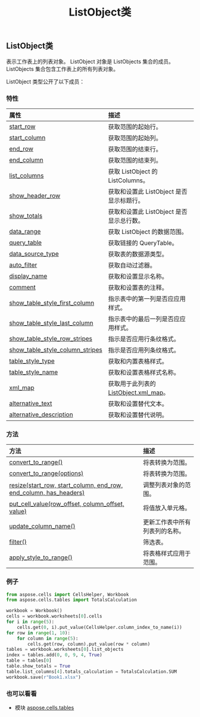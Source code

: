 ﻿---
title: ListObject类
second_title: Aspose.Cells for Python via .NET API 参考文献
description:
type: docs
weight: 30
url: /zh/python-net/aspose.cells.tables/listobject/
is_root: false
---
## ListObject类
表示工作表上的列表对象。
 ListObject 对象是 ListObjects 集合的成员。
ListObjects 集合包含工作表上的所有列表对象。



ListObject 类型公开了以下成员：

### 特性
|属性|描述|
| :- | :- |
| [start_row](/cells/zh/python-net/aspose.cells.tables/listobject/start_row) |获取范围的起始行。|
| [start_column](/cells/zh/python-net/aspose.cells.tables/listobject/start_column) |获取范围的起始列。|
| [end_row](/cells/zh/python-net/aspose.cells.tables/listobject/end_row) |获取范围的结束行。|
| [end_column](/cells/zh/python-net/aspose.cells.tables/listobject/end_column) |获取范围的结束列。|
| [list_columns](/cells/zh/python-net/aspose.cells.tables/listobject/list_columns) |获取 ListObject 的 ListColumns。|
| [show_header_row](/cells/zh/python-net/aspose.cells.tables/listobject/show_header_row) |获取和设置此 ListObject 是否显示标题行。|
| [show_totals](/cells/zh/python-net/aspose.cells.tables/listobject/show_totals) |获取和设置此 ListObject 是否显示总行数。|
| [data_range](/cells/zh/python-net/aspose.cells.tables/listobject/data_range) |获取 ListObject 的数据范围。|
| [query_table](/cells/zh/python-net/aspose.cells.tables/listobject/query_table) |获取链接的 QueryTable。|
| [data_source_type](/cells/zh/python-net/aspose.cells.tables/listobject/data_source_type) |获取表的数据源类型。|
| [auto_filter](/cells/zh/python-net/aspose.cells.tables/listobject/auto_filter) |获取自动过滤器。|
| [display_name](/cells/zh/python-net/aspose.cells.tables/listobject/display_name) |获取和设置显示名称。|
| [comment](/cells/zh/python-net/aspose.cells.tables/listobject/comment) |获取和设置表的注释。|
| [show_table_style_first_column](/cells/zh/python-net/aspose.cells.tables/listobject/show_table_style_first_column) |指示表中的第一列是否应应用样式。|
| [show_table_style_last_column](/cells/zh/python-net/aspose.cells.tables/listobject/show_table_style_last_column) |指示表中的最后一列是否应应用样式。|
| [show_table_style_row_stripes](/cells/zh/python-net/aspose.cells.tables/listobject/show_table_style_row_stripes) |指示是否应用行条纹格式。|
| [show_table_style_column_stripes](/cells/zh/python-net/aspose.cells.tables/listobject/show_table_style_column_stripes) |指示是否应用列条纹格式。|
| [table_style_type](/cells/zh/python-net/aspose.cells.tables/listobject/table_style_type) |获取和内置表格样式。|
| [table_style_name](/cells/zh/python-net/aspose.cells.tables/listobject/table_style_name) |获取和设置表格样式名称。|
| [xml_map](/cells/zh/python-net/aspose.cells.tables/listobject/xml_map) |获取用于此列表的 [ListObject.xml_map](/cells/zh/python-net/aspose.cells.tables/listobject#xml_map)。|
| [alternative_text](/cells/zh/python-net/aspose.cells.tables/listobject/alternative_text) |获取和设置替代文本。|
| [alternative_description](/cells/zh/python-net/aspose.cells.tables/listobject/alternative_description) |获取和设置替代说明。|


### 方法
|方法|描述|
| :- | :- |
| [convert_to_range()](/cells/zh/python-net/aspose.cells.tables/listobject/convert_to_range/#) |将表转换为范围。|
| [convert_to_range(options)](/cells/zh/python-net/aspose.cells.tables/listobject/convert_to_range/#TableToRangeOptions) |将表转换为范围。|
| [resize(start_row, start_column, end_row, end_column, has_headers)](/cells/zh/python-net/aspose.cells.tables/listobject/resize/#int-int-int-int-bool) |调整列表对象的范围。|
| [put_cell_value(row_offset, column_offset, value)](/cells/zh/python-net/aspose.cells.tables/listobject/put_cell_value/#int-int-any) |将值放入单元格。|
| [update_column_name()](/cells/zh/python-net/aspose.cells.tables/listobject/update_column_name/#) |更新工作表中所有列表列的名称。|
| [filter()](/cells/zh/python-net/aspose.cells.tables/listobject/filter/#) |筛选表。|
| [apply_style_to_range()](/cells/zh/python-net/aspose.cells.tables/listobject/apply_style_to_range/#) |将表格样式应用于范围。|



### 例子

```python
from aspose.cells import CellsHelper, Workbook
from aspose.cells.tables import TotalsCalculation

workbook = Workbook()
cells = workbook.worksheets[0].cells
for i in range(5):
    cells.get(0, i).put_value(CellsHelper.column_index_to_name(i))
for row in range(1, 10):
    for column in range(5):
        cells.get(row, column).put_value(row * column)
tables = workbook.worksheets[0].list_objects
index = tables.add(0, 0, 9, 4, True)
table = tables[0]
table.show_totals = True
table.list_columns[4].totals_calculation = TotalsCalculation.SUM
workbook.save(r"Book1.xlsx")

```

### 也可以看看
* 模块 [aspose.cells.tables](..)
